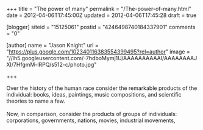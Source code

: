 +++
title = "The power of many"
permalink = "/The-power-of-many.html"
date = 2012-04-06T17:45:00Z
updated = 2012-04-06T17:45:28
draft = true

[blogger]
siteid = "15125061"
postid = "4246498740184337901"
comments = "0"

[author]
name = "Jason Knight"
url = "https://plus.google.com/102340116383554399495?rel=author"
image = "//lh5.googleusercontent.com/-7hdboMymj1U/AAAAAAAAAAI/AAAAAAAAJXI/7HfgmM-lRPQ/s512-c/photo.jpg"

+++

<div class="css-full-post-content js-full-post-content">
Over the history of the human race consider the remarkable products of the individual: books, ideas, paintings, music compositions, and scientific theories to name a few.<br /><br />Now, in comparison, consider the products of groups of individuals: corporations, governments, nations, movies, industrial movements,
</div>